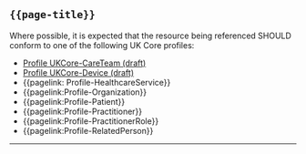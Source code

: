 ## <code>{{page-title}}</code>

Where possible, it is expected that the resource being referenced SHOULD conform to one of the following UK Core profiles:
- [Profile UKCore-CareTeam (draft)](https://simplifier.net/guide/UKCoreImplementationGuideAssetsinDevelopment/Home/ProfilesandExtensions/UKCore-CareTeam)
- [Profile UKCore-Device (draft)](https://simplifier.net/guide/UKCoreImplementationGuideAssetsinDevelopment/Home/ProfilesandExtensions/UKCore-Device)
- {{pagelink: Profile-HealthcareService}}
- {{pagelink:Profile-Organization}}
- {{pagelink:Profile-Patient}}
- {{pagelink:Profile-Practitioner}}
- {{pagelink:Profile-PractitionerRole}}
- {{pagelink:Profile-RelatedPerson}}

---